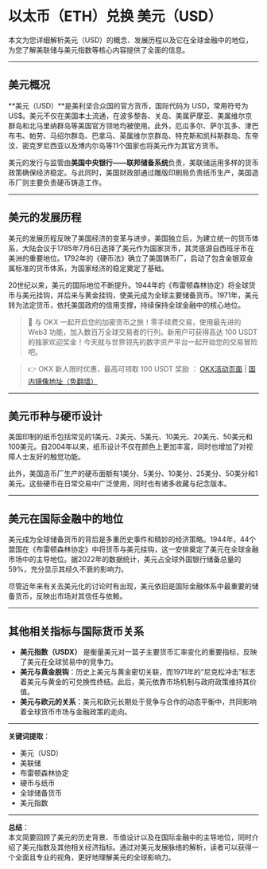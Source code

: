 # 以太币（ETH）兑换 美元（USD）

本文为您详细解析美元（USD）的概念、发展历程以及它在全球金融中的地位，为您了解美联储与美元指数等核心内容提供了全面的信息。

---

## 美元概况

**美元（USD）**是美利坚合众国的官方货币，国际代码为 USD，常用符号为 US$。美元不仅在美国本土流通，在波多黎各、关岛、美属萨摩亚、美属维尔京群岛和北马里纳群岛等美国官方领地均被使用。此外，厄瓜多尔、萨尔瓦多、津巴布韦、帕劳、马绍尔群岛、巴拿马、英属维尔京群岛、特克斯和凯科斯群岛、东帝汶、密克罗尼西亚以及博内尔岛等11个国家也将美元作为其官方货币。

美元的发行与监管由**美国中央银行——联邦储备系统**负责，美联储运用多样的货币政策确保经济稳定。与此同时，美国财政部通过雕版印刷局负责纸币生产，美国造币厂则主要负责硬币铸造工作。

---

## 美元的发展历程

美元的发展历程反映了美国经济的变革与进步。美国独立后，为建立统一的货币体系，大陆会议于1785年7月6日选择了美元作为国家货币，其灵感源自西班牙币在美洲的重要地位。1792年的《硬币法》确立了美国铸币厂，启动了包含金银双金属标准的货币体系，为国家经济的稳定奠定了基础。

20世纪以来，美元的国际地位不断提升。1944年的《布雷顿森林协定》将全球货币与美元挂钩，并后来与黄金挂钩，使美元成为全球主要储备货币。1971年，美元转为法定货币，依托美国政府的信用支撑，持续保持全球金融中的核心地位。

> 🚀 与 OKX 一起开启您的加密货币之旅！零手续费交易，使用最先进的 Web3 功能，加入数百万全球交易者的行列。新用户可获得高达 100 USDT 的独家欢迎奖金！今天就与世界领先的数字资产平台一起开始您的交易冒险吧。

> 👉 OKX 新人限时优惠，最高可领取 100 USDT 奖励 ： [OKX活动页面](https://bit.ly/OKXe) | [国内镜像地址（免翻墙）](https://bit.ly/okX)

---

## 美元币种与硬币设计

美国印制的纸币包括常见的1美元、2美元、5美元、10美元、20美元、50美元和100美元。自2004年以来，纸币设计不仅在颜色上更加丰富，同时也增加了对视障人士友好的触觉功能。

此外，美国造币厂生产的硬币面额有1美分、5美分、10美分、25美分、50美分和1美元。这些硬币在日常交易中广泛使用，同时也有诸多收藏与纪念版本。

---

## 美元在国际金融中的地位

美元成为全球储备货币的背后是多重历史事件和精妙的经济策略。1944年，44个盟国在《布雷顿森林协定》中将货币与美元挂钩，这一安排奠定了美元在全球金融市场中的主导地位。据2022年的数据统计，美元占全球外国银行储备总量的59%，充分显示其经久不衰的影响力。

尽管近年来有关去美元化的讨论时有出现，美元依旧是国际金融体系中最重要的储备货币，反映出市场对其信任与依赖。

---

## 其他相关指标与国际货币关系

- **美元指数（USDX）** 是衡量美元对一篮子主要货币汇率变化的重要指标，反映了美元在全球贸易中的竞争力。
- **美元与黄金脱钩**：历史上美元与黄金密切关联，而1971年的“尼克松冲击”标志着美元与黄金的可兑换性终结。此后，美元依靠市场机制与政府政策维持其价值。
- **美元与欧元的关系**：美元和欧元长期处于竞争与合作的动态平衡中，共同影响着全球货币市场与金融政策的走向。

---

**关键词提取**：  
- 美元（USD）  
- 美联储  
- 布雷顿森林协定  
- 硬币与纸币  
- 全球储备货币  
- 美元指数

---

**总结**：  
本文简要回顾了美元的历史背景、币值设计以及在国际金融中的主导地位，同时介绍了美元指数及其他相关经济指标。通过对美元发展脉络的解析，读者可以获得一个全面且专业的视角，更好地理解美元的全球影响力。